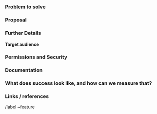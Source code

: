 ### Problem to solve

<!-- What problem do we solve? -->

### Proposal

<!-- How are we going to solve the problem? Try to include the user journey! https://about.gitlab.com/handbook/journeys/#user-journey -->

### Further Details

<!-- Include additional use cases, benefits, and/or goals (contributes to our vision) -->

#### Target audience

<!--- For whom are we doing this? Include a [persona](https://about.gitlab.com/handbook/marketing/product-marketing/roles-personas/)
listed below, if applicable, along with its [label](https://gitlab.com/groups/gitlab-org/-/labels?utf8=%E2%9C%93&subscribed=&search=persona%3A),
or define a specific company role, e.g. "Release Manager".

Existing personas are: (copy relevant personas out of this comment, and delete any persona that does not apply)

- Parker, Product Manager, https://about.gitlab.com/handbook/marketing/product-marketing/roles-personas#parker-product-manager
/label ~"Persona: Product Manager"

- Delaney, Development Team Lead, https://about.gitlab.com/handbook/marketing/product-marketing/roles-personas#delaney-development-team-lead
/label ~"Persona: Development Team Lead"

- Sasha, Software Developer, https://about.gitlab.com/handbook/marketing/product-marketing/roles-personas#sasha-software-developer
/label ~"Persona: Software developer"

- Devon, DevOps Engineer, https://about.gitlab.com/handbook/marketing/product-marketing/roles-personas#devon-devops-engineer
/label ~"Persona: DevOps Engineer"

- Sidney, Systems Administrator, https://about.gitlab.com/handbook/marketing/product-marketing/roles-personas#sidney-systems-administrator
/label ~"Persona: Systems Administrator"

- Sam, Security Analyst, https://about.gitlab.com/handbook/marketing/product-marketing/roles-personas#sam-security-analyst
/label ~"Persona: Security Analyst"
-->

### Permissions and Security

<!-- What permissions are required to perform the described actions? Are they consistent with the existing permissions as documented for users, groups, and projects as appropriate? Is the proposed behavior consistent between the UI, API, and other access methods (e.g. email replies)? -->

### Documentation

<!-- See the Feature Change Documentation Workflow https://docs.gitlab.com/ee/development/documentation/feature-change-workflow.html
Add all known Documentation Requirements here, per https://docs.gitlab.com/ee/development/documentation/feature-change-workflow.html#documentation-requirements -->

### What does success look like, and how can we measure that?

<!-- Define both the success metrics and acceptance criteria. Note that success metrics indicate the desired business outcomes, while acceptance criteria indicate when the solution is working correctly. If there is no way to measure success, link to an issue that will implement a way to measure this. -->

### Links / references

/label ~feature
